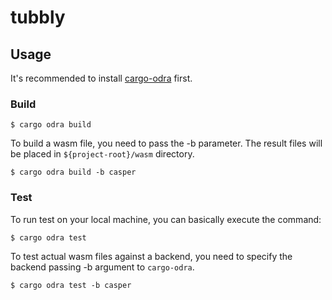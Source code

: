# tubbly

## Usage
It's recommended to install 
[cargo-odra](https://github.com/odradev/cargo-odra) first.

### Build

```
$ cargo odra build
```
To build a wasm file, you need to pass the -b parameter. 
The result files will be placed in `${project-root}/wasm` directory.

```
$ cargo odra build -b casper
```

### Test
To run test on your local machine, you can basically execute the command:

```
$ cargo odra test
```

To test actual wasm files against a backend, 
you need to specify the backend passing -b argument to `cargo-odra`.

```
$ cargo odra test -b casper
```
